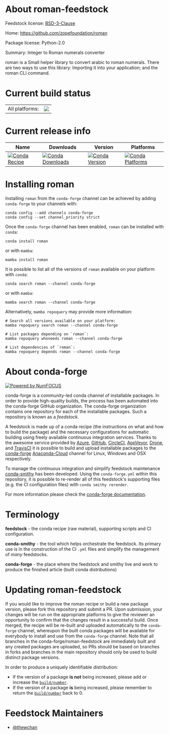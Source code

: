 About roman-feedstock
=====================

Feedstock license: [BSD-3-Clause](https://github.com/conda-forge/roman-feedstock/blob/main/LICENSE.txt)

Home: https://github.com/zopefoundation/roman

Package license: Python-2.0

Summary: Integer to Roman numerals converter

roman is a Small helper library to convert arabic to roman numerals.
There are two ways to use this library: Importing it into your application; and the roman CLI command.


Current build status
====================


<table><tr><td>All platforms:</td>
    <td>
      <a href="https://dev.azure.com/conda-forge/feedstock-builds/_build/latest?definitionId=12171&branchName=main">
        <img src="https://dev.azure.com/conda-forge/feedstock-builds/_apis/build/status/roman-feedstock?branchName=main">
      </a>
    </td>
  </tr>
</table>

Current release info
====================

| Name | Downloads | Version | Platforms |
| --- | --- | --- | --- |
| [![Conda Recipe](https://img.shields.io/badge/recipe-roman-green.svg)](https://anaconda.org/conda-forge/roman) | [![Conda Downloads](https://img.shields.io/conda/dn/conda-forge/roman.svg)](https://anaconda.org/conda-forge/roman) | [![Conda Version](https://img.shields.io/conda/vn/conda-forge/roman.svg)](https://anaconda.org/conda-forge/roman) | [![Conda Platforms](https://img.shields.io/conda/pn/conda-forge/roman.svg)](https://anaconda.org/conda-forge/roman) |

Installing roman
================

Installing `roman` from the `conda-forge` channel can be achieved by adding `conda-forge` to your channels with:

```
conda config --add channels conda-forge
conda config --set channel_priority strict
```

Once the `conda-forge` channel has been enabled, `roman` can be installed with `conda`:

```
conda install roman
```

or with `mamba`:

```
mamba install roman
```

It is possible to list all of the versions of `roman` available on your platform with `conda`:

```
conda search roman --channel conda-forge
```

or with `mamba`:

```
mamba search roman --channel conda-forge
```

Alternatively, `mamba repoquery` may provide more information:

```
# Search all versions available on your platform:
mamba repoquery search roman --channel conda-forge

# List packages depending on `roman`:
mamba repoquery whoneeds roman --channel conda-forge

# List dependencies of `roman`:
mamba repoquery depends roman --channel conda-forge
```


About conda-forge
=================

[![Powered by
NumFOCUS](https://img.shields.io/badge/powered%20by-NumFOCUS-orange.svg?style=flat&colorA=E1523D&colorB=007D8A)](https://numfocus.org)

conda-forge is a community-led conda channel of installable packages.
In order to provide high-quality builds, the process has been automated into the
conda-forge GitHub organization. The conda-forge organization contains one repository
for each of the installable packages. Such a repository is known as a *feedstock*.

A feedstock is made up of a conda recipe (the instructions on what and how to build
the package) and the necessary configurations for automatic building using freely
available continuous integration services. Thanks to the awesome service provided by
[Azure](https://azure.microsoft.com/en-us/services/devops/), [GitHub](https://github.com/),
[CircleCI](https://circleci.com/), [AppVeyor](https://www.appveyor.com/),
[Drone](https://cloud.drone.io/welcome), and [TravisCI](https://travis-ci.com/)
it is possible to build and upload installable packages to the
[conda-forge](https://anaconda.org/conda-forge) [Anaconda-Cloud](https://anaconda.org/)
channel for Linux, Windows and OSX respectively.

To manage the continuous integration and simplify feedstock maintenance
[conda-smithy](https://github.com/conda-forge/conda-smithy) has been developed.
Using the ``conda-forge.yml`` within this repository, it is possible to re-render all of
this feedstock's supporting files (e.g. the CI configuration files) with ``conda smithy rerender``.

For more information please check the [conda-forge documentation](https://conda-forge.org/docs/).

Terminology
===========

**feedstock** - the conda recipe (raw material), supporting scripts and CI configuration.

**conda-smithy** - the tool which helps orchestrate the feedstock.
                   Its primary use is in the construction of the CI ``.yml`` files
                   and simplify the management of *many* feedstocks.

**conda-forge** - the place where the feedstock and smithy live and work to
                  produce the finished article (built conda distributions)


Updating roman-feedstock
========================

If you would like to improve the roman recipe or build a new
package version, please fork this repository and submit a PR. Upon submission,
your changes will be run on the appropriate platforms to give the reviewer an
opportunity to confirm that the changes result in a successful build. Once
merged, the recipe will be re-built and uploaded automatically to the
`conda-forge` channel, whereupon the built conda packages will be available for
everybody to install and use from the `conda-forge` channel.
Note that all branches in the conda-forge/roman-feedstock are
immediately built and any created packages are uploaded, so PRs should be based
on branches in forks and branches in the main repository should only be used to
build distinct package versions.

In order to produce a uniquely identifiable distribution:
 * If the version of a package **is not** being increased, please add or increase
   the [``build/number``](https://docs.conda.io/projects/conda-build/en/latest/resources/define-metadata.html#build-number-and-string).
 * If the version of a package **is** being increased, please remember to return
   the [``build/number``](https://docs.conda.io/projects/conda-build/en/latest/resources/define-metadata.html#build-number-and-string)
   back to 0.

Feedstock Maintainers
=====================

* [@thewchan](https://github.com/thewchan/)

